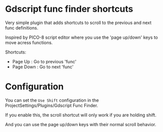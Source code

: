 # Gdscript func finder shortcuts

Very simple plugin that adds shortcuts to scroll to the previous and next func definitions.

Inspired by PICO-8 script editor where you use the 'page up/down' keys to move acress functions.

Shortcuts:
- Page Up : Go to previous 'func'
- Page Down : Go to next 'func'


# Configuration

You can set the `Use Shift` configuration in the ProjectSettings/Plugins/Gdscript Func Finder.

If you enable this, the scroll shortcut will only work if you are holding shift.

And you can use the page up/down keys with their normal scroll behavior.
